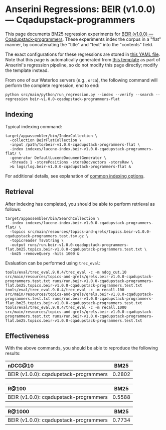# Anserini Regressions: BEIR (v1.0.0) &mdash; Cqadupstack-programmers

This page documents BM25 regression experiments for [BEIR (v1.0.0) &mdash; Cqadupstack-programmers](http://beir.ai/).
These experiments index the corpus in a "flat" manner, by concatenating the "title" and "text" into the "contents" field.

The exact configurations for these regressions are stored in [this YAML file](../src/main/resources/regression/beir-v1.0.0-cqadupstack-programmers-flat.yaml).
Note that this page is automatically generated from [this template](../src/main/resources/docgen/templates/beir-v1.0.0-cqadupstack-programmers-flat.template) as part of Anserini's regression pipeline, so do not modify this page directly; modify the template instead.

From one of our Waterloo servers (e.g., `orca`), the following command will perform the complete regression, end to end:

```
python src/main/python/run_regression.py --index --verify --search --regression beir-v1.0.0-cqadupstack-programmers-flat
```

## Indexing

Typical indexing command:

```
target/appassembler/bin/IndexCollection \
  -collection BeirFlatCollection \
  -input /path/to/beir-v1.0.0-cqadupstack-programmers-flat \
  -index indexes/lucene-index.beir-v1.0.0-cqadupstack-programmers-flat/ \
  -generator DefaultLuceneDocumentGenerator \
  -threads 1 -storePositions -storeDocvectors -storeRaw \
  >& logs/log.beir-v1.0.0-cqadupstack-programmers-flat &
```

For additional details, see explanation of [common indexing options](common-indexing-options.md).

## Retrieval

After indexing has completed, you should be able to perform retrieval as follows:

```
target/appassembler/bin/SearchCollection \
  -index indexes/lucene-index.beir-v1.0.0-cqadupstack-programmers-flat/ \
  -topics src/main/resources/topics-and-qrels/topics.beir-v1.0.0-cqadupstack-programmers.test.tsv.gz \
  -topicreader TsvString \
  -output runs/run.beir-v1.0.0-cqadupstack-programmers-flat.bm25.topics.beir-v1.0.0-cqadupstack-programmers.test.txt \
  -bm25 -removeQuery -hits 1000 &
```

Evaluation can be performed using `trec_eval`:

```
tools/eval/trec_eval.9.0.4/trec_eval -c -m ndcg_cut.10 src/main/resources/topics-and-qrels/qrels.beir-v1.0.0-cqadupstack-programmers.test.txt runs/run.beir-v1.0.0-cqadupstack-programmers-flat.bm25.topics.beir-v1.0.0-cqadupstack-programmers.test.txt
tools/eval/trec_eval.9.0.4/trec_eval -c -m recall.100 src/main/resources/topics-and-qrels/qrels.beir-v1.0.0-cqadupstack-programmers.test.txt runs/run.beir-v1.0.0-cqadupstack-programmers-flat.bm25.topics.beir-v1.0.0-cqadupstack-programmers.test.txt
tools/eval/trec_eval.9.0.4/trec_eval -c -m recall.1000 src/main/resources/topics-and-qrels/qrels.beir-v1.0.0-cqadupstack-programmers.test.txt runs/run.beir-v1.0.0-cqadupstack-programmers-flat.bm25.topics.beir-v1.0.0-cqadupstack-programmers.test.txt
```

## Effectiveness

With the above commands, you should be able to reproduce the following results:

| nDCG@10                                                                                                      | BM25      |
|:-------------------------------------------------------------------------------------------------------------|-----------|
| BEIR (v1.0.0): cqadupstack-programmers                                                                       | 0.2802    |


| R@100                                                                                                        | BM25      |
|:-------------------------------------------------------------------------------------------------------------|-----------|
| BEIR (v1.0.0): cqadupstack-programmers                                                                       | 0.5588    |


| R@1000                                                                                                       | BM25      |
|:-------------------------------------------------------------------------------------------------------------|-----------|
| BEIR (v1.0.0): cqadupstack-programmers                                                                       | 0.7734    |
